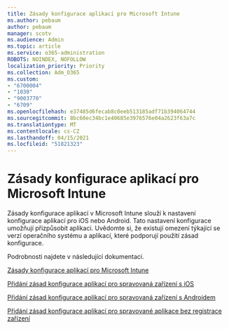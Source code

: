 ```yaml
---
title: Zásady konfigurace aplikací pro Microsoft Intune
ms.author: pebaum
author: pebaum
manager: scotv
ms.audience: Admin
ms.topic: article
ms.service: o365-administration
ROBOTS: NOINDEX, NOFOLLOW
localization_priority: Priority
ms.collection: Adm_O365
ms.custom:
- "6700004"
- "1030"
- "9003770"
- "6709"
ms.openlocfilehash: e37485d6fecab8c0eeb513185adf71b394064744
ms.sourcegitcommit: 8bc60ec34bc1e40685e3976576e04a2623f63a7c
ms.translationtype: MT
ms.contentlocale: cs-CZ
ms.lasthandoff: 04/15/2021
ms.locfileid: "51821323"
---
```

# <a name="app-configuration-policies-for-microsoft-intune"></a>Zásady konfigurace aplikací pro Microsoft Intune

Zásady konfigurace aplikací v Microsoft Intune slouží k nastavení konfigurace aplikací pro iOS nebo Android. Tato nastavení konfigurace umožňují přizpůsobit aplikaci. Uvědomte si, že existují omezení týkající se verzí operačního systému a aplikací, které podporují použití zásad konfigurace.

Podrobnosti najdete v následující dokumentaci.

[Zásady konfigurace aplikací pro Microsoft Intune](https://docs.microsoft.com/intune/app-configuration-policies-overview)  

[Přidání zásad konfigurace aplikací pro spravovaná zařízení s iOS](https://docs.microsoft.com/intune/app-configuration-policies-use-ios)  

[Přidání zásad konfigurace aplikací pro spravovaná zařízení s Androidem](https://docs.microsoft.com/intune/app-configuration-policies-use-android)

[Přidání zásad konfigurace aplikací pro spravované aplikace bez registrace zařízení](https://docs.microsoft.com/intune/app-configuration-policies-managed-app)
